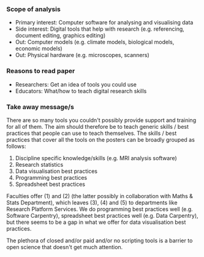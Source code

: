 ### Scope of analysis

* Primary interest: Computer software for analysing and visualising data 
* Side interest: Digital tools that help with research (e.g. referencing, document editing, graphics editing) 
* Out: Computer models (e.g. climate models, biological models, economic models)
* Out: Physical hardware (e.g. microscopes, scanners)

### Reasons to read paper

* Researchers: Get an idea of tools you could use
* Educators: What/how to teach digital research skills

### Take away message/s

There are so many tools you couldn't possibly provide support and training for all of them.
The aim should therefore be to teach generic skills / best practices that people can use to teach themselves.
The skills / best practices that cover all the tools on the posters can be broadly grouped as follows:
1. Discipline specific knowledge/skills (e.g. MRI analysis software)
2. Research statistics
3. Data visualisation best practices
4. Programming best practices
5. Spreadsheet best practices

Faculties offer (1) and (2) (the latter possibly in collaboration with Maths & Stats Department),
which leaves (3), (4) and (5) to departments like Research Platform Services.
We do programming best practices well (e.g. Software Carpentry),
spreadsheet best practices well (e.g. Data Carpentry),
but there seems to be a gap in what we offer for data visualisation best practices.

The plethora of closed and/or paid and/or no scripting tools is a barrier to open science that doesn't get much attention.
